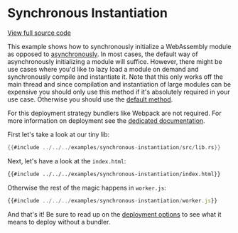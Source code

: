 # Synchronous Instantiation

[View full source code][code]

[code]: https://github.com/wasm-bindgen/wasm-bindgen/tree/master/examples/synchronous-instantiation

This example shows how to synchronously initialize a WebAssembly module as opposed to [asynchronously][without-bundler]. In most cases, the default way of asynchronously initializing a module will suffice. However, there might be use cases where you'd like to lazy load a module on demand and synchronously compile and instantiate it. Note that this only works off the main thread and since compilation and instantiation of large modules can be expensive you should only use this method if it's absolutely required in your use case. Otherwise you should use the [default method][without-bundler].

For this deployment strategy bundlers like Webpack are not required. For more information on deployment see the [dedicated
documentation][deployment].

First let's take a look at our tiny lib:

```rust
{{#include ../../../examples/synchronous-instantiation/src/lib.rs}}
```

Next, let's have a look at the `index.html`:

```html
{{#include ../../../examples/synchronous-instantiation/index.html}}
```

Otherwise the rest of the magic happens in `worker.js`:

```js
{{#include ../../../examples/synchronous-instantiation/worker.js}}
```

And that's it! Be sure to read up on the [deployment options][deployment] to see what it means to deploy without a bundler.

[deployment]: ../reference/deployment.html
[without-bundler]: ./without-a-bundler.html
